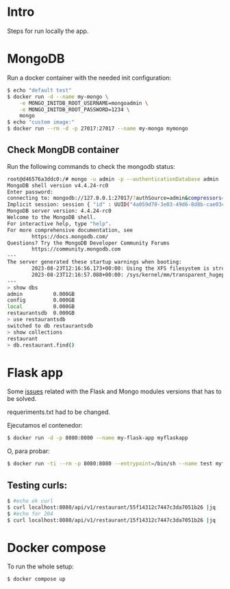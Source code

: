 # Intro
Steps for run locally the app.

# MongoDB
Run a docker container with the needed init configuration:

```bash
$ echo "default test"
$ docker run -d --name my-mongo \
	-e MONGO_INITDB_ROOT_USERNAME=mongoadmin \
	-e MONGO_INITDB_ROOT_PASSWORD=1234 \
	mongo
$ echo "custom image:"
$ docker run --rm -d -p 27017:27017 --name my-mongo mymongo
```

## Check MongDB container
Run the following commands to check the mongodb status:

```bash
root@d46576a3ddc0:/# mongo -u admin -p --authenticationDatabase admin
MongoDB shell version v4.4.24-rc0
Enter password:
connecting to: mongodb://127.0.0.1:27017/?authSource=admin&compressors=disabled&gssapiServiceName=mongodb
Implicit session: session { "id" : UUID("4a059d70-3e03-49d6-8d8b-cae03c5e699a") }
MongoDB server version: 4.4.24-rc0
Welcome to the MongoDB shell.
For interactive help, type "help".
For more comprehensive documentation, see
        https://docs.mongodb.com/
Questions? Try the MongoDB Developer Community Forums
        https://community.mongodb.com
---
The server generated these startup warnings when booting:
        2023-08-23T12:16:56.173+00:00: Using the XFS filesystem is strongly recommended with the WiredTiger storage engine. See http://dochub.mongodb.org/core/prodnotes-filesystem
        2023-08-23T12:16:57.088+00:00: /sys/kernel/mm/transparent_hugepage/enabled is 'always'. We suggest setting it to 'never'
---
> show dbs
admin          0.000GB
config         0.000GB
local          0.000GB
restaurantsdb  0.000GB
> use restaurantsdb
switched to db restaurantsdb
> show collections
restaurant
> db.restaurant.find()
```

# Flask app

Some [issues](https://stackoverflow.com/questions/76570896/importerror-cannot-import-name-jsonencoder-from-flask-json) related with the Flask and Mongo modules versions that has to be solved.

requeriments.txt had to be changed.

Ejecutamos el contenedor:

```bash
$ docker run -d -p 8080:8080 --name my-flask-app myflaskapp
```

O, para probar:

```bash
$ docker run -ti --rm -p 8080:8080 --entrypoint=/bin/sh --name test myflaskapp
```

## Testing curls:

``` bash
$ #echo ok curl
$ curl localhost:8080/api/v1/restaurant/55f14312c7447c3da7051b26 |jq
$ #echo for 204
$ curl localhost:8080/api/v1/restaurant/15f14312c7447c3da7051b26 |jq
```

# Docker compose

To run the whole setup:

```bash
$ docker compose up
```